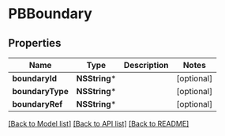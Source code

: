 # PBBoundary

## Properties
Name | Type | Description | Notes
------------ | ------------- | ------------- | -------------
**boundaryId** | **NSString*** |  | [optional] 
**boundaryType** | **NSString*** |  | [optional] 
**boundaryRef** | **NSString*** |  | [optional] 

[[Back to Model list]](../README.md#documentation-for-models) [[Back to API list]](../README.md#documentation-for-api-endpoints) [[Back to README]](../README.md)


